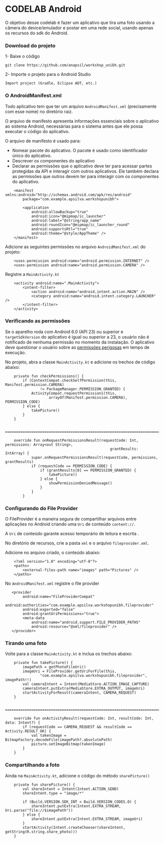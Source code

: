 # CODELAB Android

O objetivo desse codelab é fazer um aplicativo que tira uma foto usando a câmera do device/emulador
e postar em uma rede social, usando apenas os recursos do sdk do Android.

### Download do projeto

1- Baixe o código

```
git clone https://github.com/anapsil/workshop_unibh.git
```

2- Importe o projeto para o Android Studio

```
Import project (Gradle, Eclipse ADT, etc.)
```

### O AndroidManifest.xml

Todo aplicativo tem que ter um arquivo `AndroidManifest.xml` (precisamente com esse nome) 
no diretório raiz. 

O arquivo de manifesto apresenta informações essenciais 
sobre o aplicativo ao sistema Android, necessárias para o sistema antes que ele 
possa executar o código do aplicativo.

O arquivo de manifesto é usado para: 

* Nomear pacote do aplicativo. O pacote é usado como identificador único do aplicativo.
* Descrever os componentes do aplicativo
* Declarar as permissões que o aplicativo deve ter para acessar partes protegidas da API 
e interagir com outros aplicativos. Ele também declara as permissões que outros devem ter 
para interagir com os componentes do aplicativo.

```
    <manifest xmlns:android="http://schemas.android.com/apk/res/android"
        package="com.example.apsilva.workshopunibh">
    
        <application
            android:allowBackup="true"
            android:icon="@mipmap/ic_launcher"
            android:label="@string/app_name"
            android:roundIcon="@mipmap/ic_launcher_round"
            android:supportsRtl="true"
            android:theme="@style/AppTheme" />
    </manifest>
```

Adicione as seguintes permissões no arquivo `AndroidManifest.xml` do projeto:

```
    <uses-permission android:name="android.permission.INTERNET" />
    <uses-permission android:name="android.permission.CAMERA" />
```

Registre a `MainActivity.kt`

```
    <activity android:name=".MainActivity">
        <intent-filter>
            <action android:name="android.intent.action.MAIN" />
            <category android:name="android.intent.category.LAUNCHER" />
        </intent-filter>
    </activity>
```

### Verificando as permissões

Se o aparelho roda com Android 6.0 (API 23) ou superior e `targetSdkVersion` do aplicativo é igual 
ou superior a 23, o usuário não é notificado de nenhuma permissão no momento
da instalação. O aplicativo deve questionar o usuário sobre as [permissões perigosas](https://developer.android.com/guide/topics/permissions/overview?hl=pt-br#permission-groups)
em tempo de execução.

No projeto, abra a classe `MainActivity.kt` e adicione os trechos de código abaixo:

```
    private fun checkPermissions() {
        if (ContextCompat.checkSelfPermission(this, Manifest.permission.CAMERA)
                != PackageManager.PERMISSION_GRANTED) {
            ActivityCompat.requestPermissions(this,
                    arrayOf(Manifest.permission.CAMERA), PERMISSION_CODE)
        } else {
            takePicture()
        }
    }
    
    ====================================================================================================
    
    override fun onRequestPermissionsResult(requestCode: Int, permissions: Array<out String>,
                                                grantResults: IntArray) {
            super.onRequestPermissionsResult(requestCode, permissions, grantResults)
            if (requestCode == PERMISSION_CODE) {
                if (grantResults[0] == PERMISSION_GRANTED) {
                    takePicture()
                } else {
                    showPermissionDeniedMessage()
                }
            }
        }

```

### Configurando do File Provider

O FileProvider é a maneira segura de compartilhar arquivos entre aplicações
no Android criando uma `Uri` de conteúdo `content://`.

A `Uri` de conteúdo garante acesso temporário de leitura e escrita .

No diretório de recursos, crie a pasta `xml` e o arquivo `fileprovider.xml`.

Adicione no arquivo criado, o conteúdo abaixo:

```
    <?xml version="1.0" encoding="utf-8"?>
    <paths>
        <external-files-path name="images" path="Pictures" />
    </paths>

```

No `AndroidManifest.xml` registre o file provider

```
   <provider
        android:name="FileProviderCompat"
        android:authorities="com.example.apsilva.workshopunibh.fileprovider"
        android:exported="false"
        android:grantUriPermissions="true">
        <meta-data
            android:name="android.support.FILE_PROVIDER_PATHS"
            android:resource="@xml/fileprovider" />
   </provider>

```

### Tirando uma foto

Volte para a classe `MainActivity.kt` e inclua os trechos abaixo:

```
    private fun takePicture() {
        imagePath = getPhotoFileUri()
        imageUri = FileProvider.getUriForFile(this,
                "com.example.apsilva.workshopunibh.fileprovider", imagePath!!)
        val cameraIntent = Intent(MediaStore.ACTION_IMAGE_CAPTURE)
        cameraIntent.putExtra(MediaStore.EXTRA_OUTPUT, imageUri)
        startActivityForResult(cameraIntent, CAMERA_REQUEST)
    }
    
    ====================================================================================
    
    override fun onActivityResult(requestCode: Int, resultCode: Int, data: Intent?) {
        if (requestCode == CAMERA_REQUEST && resultCode == Activity.RESULT_OK) {
            val takenImage = BitmapFactory.decodeFile(imagePath?.absolutePath)
            picture.setImageBitmap(takenImage)
        }
    }

```

### Compartilhando a foto

Ainda na `MainActivity.kt`, adicione o código do método `sharePicture()`

```
    private fun sharePicture() {
        val shareIntent = Intent(Intent.ACTION_SEND)
        shareIntent.type = "image/*"

        if (Build.VERSION.SDK_INT < Build.VERSION_CODES.O) {
            shareIntent.putExtra(Intent.EXTRA_STREAM, Uri.parse("file://$imagePath"))
        } else {
            shareIntent.putExtra(Intent.EXTRA_STREAM, imageUri)
        }
        startActivity(Intent.createChooser(shareIntent, getString(R.string.share_photo)))
    }

```

